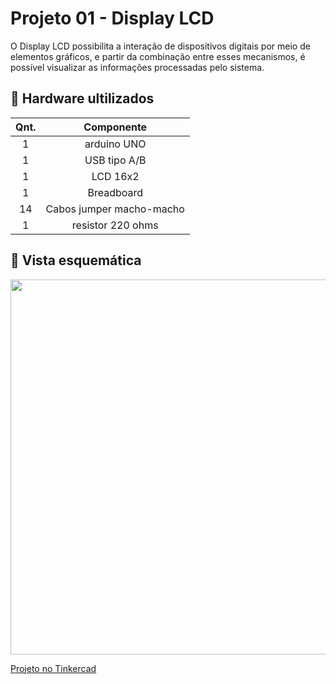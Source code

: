 # Projeto 01 - Display LCD

<p>
O Display LCD possibilita a interação de dispositivos digitais por meio de elementos gráficos, e partir da combinação entre esses mecanismos, é possível visualizar as informações processadas pelo sistema.
</p>

## :open_file_folder: Hardware ultilizados
|Qnt.| Componente |
| :---: | :---: | 
| 1 | arduino UNO |
| 1 | USB tipo A/B |
| 1 | LCD 16x2 |
| 1 | Breadboard |
| 14 | Cabos jumper macho-macho |
| 1 | resistor 220 ohms|

## :pencil: Vista esquemática 
<img src="/LCD/vistaEsquemática.png" width="600">

<a href='https://www.tinkercad.com/things/4euId7k4GeF'> Projeto no Tinkercad </a>
